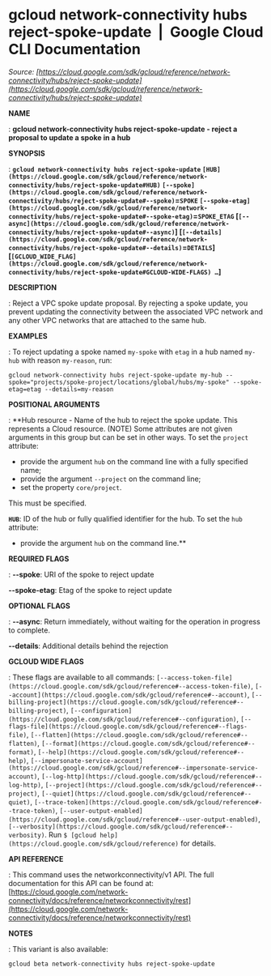 # gcloud network-connectivity hubs reject-spoke-update  |  Google Cloud CLI Documentation

*Source: [https://cloud.google.com/sdk/gcloud/reference/network-connectivity/hubs/reject-spoke-update](https://cloud.google.com/sdk/gcloud/reference/network-connectivity/hubs/reject-spoke-update)*

**NAME**

: **gcloud network-connectivity hubs reject-spoke-update - reject a proposal to update a spoke in a hub**

**SYNOPSIS**

: **`gcloud network-connectivity hubs reject-spoke-update` `[HUB](https://cloud.google.com/sdk/gcloud/reference/network-connectivity/hubs/reject-spoke-update#HUB)` `[--spoke](https://cloud.google.com/sdk/gcloud/reference/network-connectivity/hubs/reject-spoke-update#--spoke)`=`SPOKE` `[--spoke-etag](https://cloud.google.com/sdk/gcloud/reference/network-connectivity/hubs/reject-spoke-update#--spoke-etag)`=`SPOKE_ETAG` [`[--async](https://cloud.google.com/sdk/gcloud/reference/network-connectivity/hubs/reject-spoke-update#--async)`] [`[--details](https://cloud.google.com/sdk/gcloud/reference/network-connectivity/hubs/reject-spoke-update#--details)`=`DETAILS`] [`[GCLOUD_WIDE_FLAG](https://cloud.google.com/sdk/gcloud/reference/network-connectivity/hubs/reject-spoke-update#GCLOUD-WIDE-FLAGS) …`]**

**DESCRIPTION**

: Reject a VPC spoke update proposal. By rejecting a spoke update, you prevent
updating the connectivity between the associated VPC network and any other VPC
networks that are attached to the same hub.

**EXAMPLES**

: To reject updating a spoke named ``my-spoke``
with ``etag`` in a hub named
``my-hub`` with reason
``my-reason``, run:

```
gcloud network-connectivity hubs reject-spoke-update my-hub --spoke="projects/spoke-project/locations/global/hubs/my-spoke" --spoke-etag=etag --details=my-reason
```

**POSITIONAL ARGUMENTS**

: **Hub resource - Name of the hub to reject the spoke update. This represents a
Cloud resource. (NOTE) Some attributes are not given arguments in this group but
can be set in other ways.
To set the `project` attribute:

- provide the argument `hub` on the command line with a fully specified
name;
- provide the argument `--project` on the command line;
- set the property `core/project`.

This must be specified.

**`HUB`**:
ID of the hub or fully qualified identifier for the hub.
To set the `hub` attribute:

- provide the argument `hub` on the command line.**

**REQUIRED FLAGS**

: **--spoke**:
URI of the spoke to reject update

**--spoke-etag**:
Etag of the spoke to reject update

**OPTIONAL FLAGS**

: **--async**:
Return immediately, without waiting for the operation in progress to complete.

**--details**:
Additional details behind the rejection

**GCLOUD WIDE FLAGS**

: These flags are available to all commands: `[--access-token-file](https://cloud.google.com/sdk/gcloud/reference#--access-token-file)`,
`[--account](https://cloud.google.com/sdk/gcloud/reference#--account)`, `[--billing-project](https://cloud.google.com/sdk/gcloud/reference#--billing-project)`,
`[--configuration](https://cloud.google.com/sdk/gcloud/reference#--configuration)`,
`[--flags-file](https://cloud.google.com/sdk/gcloud/reference#--flags-file)`,
`[--flatten](https://cloud.google.com/sdk/gcloud/reference#--flatten)`, `[--format](https://cloud.google.com/sdk/gcloud/reference#--format)`, `[--help](https://cloud.google.com/sdk/gcloud/reference#--help)`, `[--impersonate-service-account](https://cloud.google.com/sdk/gcloud/reference#--impersonate-service-account)`,
`[--log-http](https://cloud.google.com/sdk/gcloud/reference#--log-http)`,
`[--project](https://cloud.google.com/sdk/gcloud/reference#--project)`, `[--quiet](https://cloud.google.com/sdk/gcloud/reference#--quiet)`, `[--trace-token](https://cloud.google.com/sdk/gcloud/reference#--trace-token)`, `[--user-output-enabled](https://cloud.google.com/sdk/gcloud/reference#--user-output-enabled)`,
`[--verbosity](https://cloud.google.com/sdk/gcloud/reference#--verbosity)`.
Run `$ [gcloud help](https://cloud.google.com/sdk/gcloud/reference)` for details.

**API REFERENCE**

: This command uses the networkconnectivity/v1 API. The full documentation for
this API can be found at: [https://cloud.google.com/network-connectivity/docs/reference/networkconnectivity/rest](https://cloud.google.com/network-connectivity/docs/reference/networkconnectivity/rest)

**NOTES**

: This variant is also available:

```
gcloud beta network-connectivity hubs reject-spoke-update
```